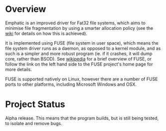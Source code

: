 # Overview #
Emphatic is an improved driver for Fat32 file systems, which aims to minimise file fragmentation by using a smarter allocation policy (see the [wiki](Fragmentation.md) for details on how this is achieved).

It is implemented using FUSE (file system in user space), which means the file system driver runs as a daemon, as opposed to a kernel module, and as such is a simpler and more robust program (ie. if it crashes, it will dump core, rather than BSOD). See [wikipedia](http://en.wikipedia.org/wiki/Filesystem_in_Userspace) for a brief overview of FUSE, or follow the link on the left hand side to the FUSE project's home page for more details.

FUSE is supported natively on Linux, however there are a number of FUSE ports to other platforms, including Microsoft Windows and OSX.

# Project Status #
Alpha release. This means that the program builds, but is still being tested, to isolate and remove bugs.